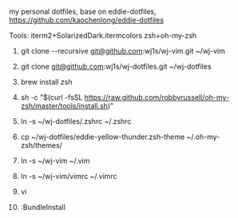 my personal dotfiles,
base on eddie-dotfiles,
https://github.com/kaochenlong/eddie-dotfiles

Tools:
iterm2+SolarizedDark.itermcolors
zsh+oh-my-zsh


1. git clone --recursive git@github.com:wj1s/wj-vim.git ~/wj-vim

2. git clone git@github.com:wj1s/wj-dotfiles.git ~/wj-dotfiles

3. brew install zsh

6. sh -c "$(curl -fsSL https://raw.github.com/robbyrussell/oh-my-zsh/master/tools/install.sh)"

7. ln -s ~/wj-dotfiles/.zshrc ~/.zshrc
8. cp ~/wj-dotfiles/eddie-yellow-thunder.zsh-theme ~/.oh-my-zsh/themes/
9. ln -s ~/wj-vim ~/.vim
10. ln -s ~/wj-vim/vimrc ~/.vimrc

11. vi
12. :BundleInstall
